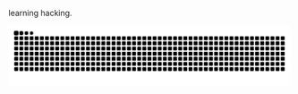 learning hacking.

![Snake animation](https://github.com/c4rlosdaniel/c4rlosdaniel/blob/output/github-contribution-grid-snake.svg)
